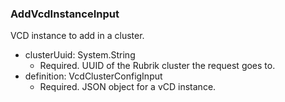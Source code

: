 ### AddVcdInstanceInput
VCD instance to add in a cluster.

- clusterUuid: System.String
  - Required. UUID of the Rubrik cluster the request goes to.
- definition: VcdClusterConfigInput
  - Required. JSON object for a vCD instance.
